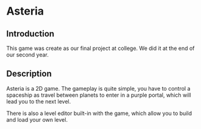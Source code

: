 # Asteria

## Introduction

This game was create as our final project at college. We did it at the end of our second year.

## Description

Asteria is a 2D game. The gameplay is quite simple, you have to control a spaceship as travel between planets to enter in a purple portal, which will lead you to the next level. 

There is also a level editor built-in with the game, which allow you to build and load your own level.